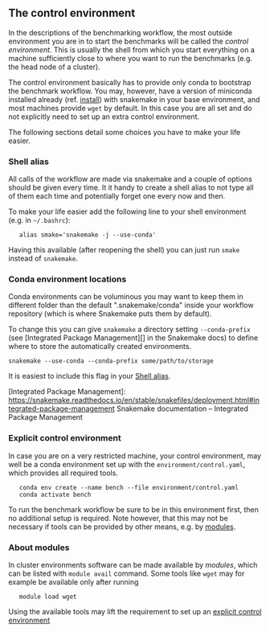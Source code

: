 
## The control environment

   In the descriptions of the benchmarking workflow, the most outside
   environment you are in to start the benchmarks will be called the *control
   environment*.  This is usually the shell from which you start everything on
   a machine sufficiently close to where you want to run the benchmarks (e.g.
   the head node of a cluster).

   The control environment basically has to provide only conda to bootstrap the
   benchmark workflow. You may, however, have a version of miniconda installed
   already (ref.  [install]()) with snakemake in your base environment, and
   most machines provide `wget` by default. In this case you are all set and do
   not explicitly need to set up an extra control environment.

   The following sections detail some choices you have to make your life
   easier.


### Shell alias

   All calls of the workflow are made via snakemake and a couple of options
   should be given every time. It it handy to create a shell alias to not type
   all of them each time and potentially forget one every now and then.

   To make your life easier add the following line to your shell environment
   (e.g.  in `~/.bashrc`):

       alias smake='snakemake -j --use-conda'

   Having this available (after reopening the shell) you can just run `smake`
   instead of `snakemake`.


### Conda environment locations

   Conda environments can be voluminous you may want to keep them in different
   folder than the default ".snakemake/conda" inside your workflow repository
   (which is where Snakemake puts them by default).

   To change this you can give `snakemake` a directory setting `--conda-prefix`
   (see [Integrated Package Management][] in the Snakemake docs) to define
   where to store the automatically created environments.

    snakemake --use-conda --conda-prefix some/path/to/storage

   It is easiest to include this flag in your [Shell alias](#shell-alias).

   [Integrated Package Management]: https://snakemake.readthedocs.io/en/stable/snakefiles/deployment.html#integrated-package-management Snakemake documentation – Integrated Package Management


### Explicit control environment

   In case you are on a very restricted machine, your control environment, may
   well be a conda environment set up with the `environment/control.yaml`, which
   provides all required tools.

       conda env create --name bench --file environment/control.yaml
       conda activate bench

   To run the benchmark workflow be sure to be in this environment first, then
   no additional setup is required. Note however, that this may not be
   necessary if tools can be provided by other means, e.g. by
   [modules](#about-modules).


### About modules

   In cluster environments software can be made available by *modules*, which
   can be listed with `module avail` command. Some tools like `wget` may for
   example be available only after running

       module load wget

   Using the available tools may lift the requirement to set up an [explicit
   control environment](#explicit-control-environment)

